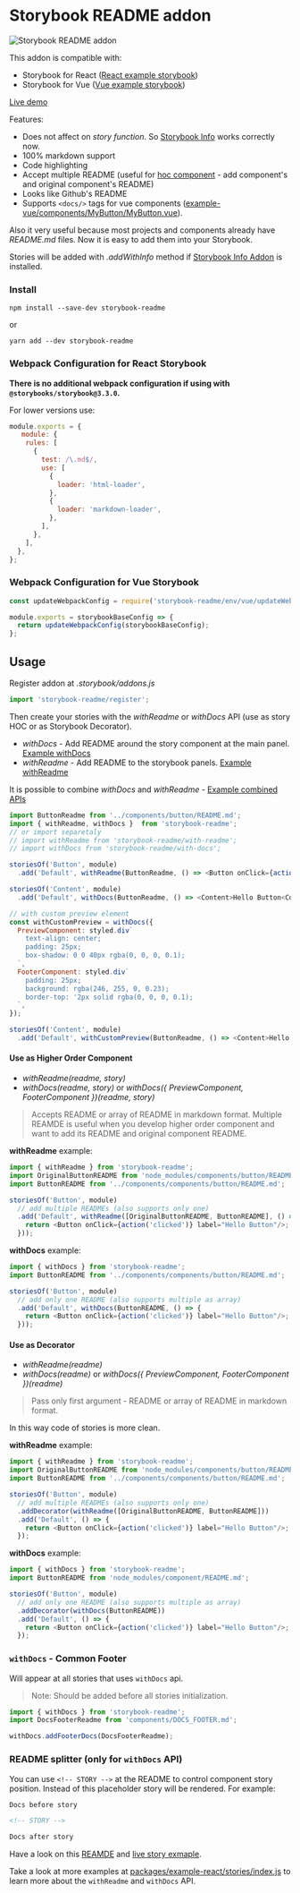 # Storybook README addon

![Storybook README addon](https://tuchk4.tinytake.com/media/6074cc?filename=1507031891423_03-10-2017-14-58-09.png&sub_type=thumbnail_preview&type=attachment&width=700&height=542&_felix_session_id=53f589ad3ebd6ae15ad9850b6bb20044&salt=MjAwMDAyNF82MzIxMzU2)

This addon is compatible with:
- Storybook for React ([React example storybook](packages/example-react))
- Storybook for Vue ([Vue example storybook](packages/example-vue))

[Live demo](https://tuchk4.github.io/storybook-readme)

Features:
* Does not affect on *story function*. So [Storybook Info](https://github.com/storybooks/storybook/tree/master/addons/info) works correctly now.
* 100% markdown support
* Code highlighting
* Accept multiple README (useful for [hoc component](https://medium.com/@franleplant/react-higher-order-components-in-depth-cf9032ee6c3e) - add component's and original component's README)
* Looks like Github's README
* Supports `<docs/>` tags for vue components ([example-vue/components/MyButton/MyButton.vue](https://github.com/tuchk4/storybook-readme/blob/master/packages/example-vue/components/MyButton/MyButton.vue)).

Also it very useful because most projects and components already have *README.md* files. Now it is easy to add them into your Storybook.

Stories will be added with *.addWithInfo* method if [Storybook Info Addon](https://github.com/storybooks/storybook/tree/master/addons/info) is installed.

### Install

`npm install --save-dev storybook-readme`

or

`yarn add --dev storybook-readme`

### Webpack Configuration for React Storybook
**There is no additional webpack configuration if using with `@storybooks/storybook@3.3.0`.**

For lower versions use:
```js
module.exports = {
   module: {
    rules: [
      {
        test: /\.md$/,
        use: [
          {
            loader: 'html-loader',
          },
          {
            loader: 'markdown-loader',
          },
        ],
      },
    ],
  },
};
```

### Webpack Configuration for Vue Storybook
```js
const updateWebpackConfig = require('storybook-readme/env/vue/updateWebpackConfig');

module.exports = storybookBaseConfig => {
  return updateWebpackConfig(storybookBaseConfig);
};
```

## Usage

Register addon at *.storybook/addons.js*

```js
import 'storybook-readme/register';
```

Then create your stories with the *withReadme* or *withDocs* API (use as story HOC or as Storybook Decorator).

- *withDocs* - Add README around the story component at the main panel. [Example withDocs](https://tuchk4.github.io/storybook-readme/?knob-alert=false&knob-success=false&knob-label=Hello%20Im%20Button&selectedKind=withDocs%2FAs%20Decorator&selectedStory=Button&full=0&down=1&left=1&panelRight=1&downPanel=storybooks%2Fstorybook-addon-knobs)
- *withReadme* - Add README to the storybook panels. [Example withReadme](https://tuchk4.github.io/storybook-readme/?knob-alert=false&knob-success=false&knob-label=Hello%20Im%20Button&selectedKind=withReadme%2F%20As%20Decorator&selectedStory=Button&full=0&down=1&left=1&panelRight=1&downPanel=REACT_STORYBOOK%2Freadme%2Fpanel)

It is possible to combine *withDocs* and *withReadme* - [Example combined APIs](https://tuchk4.github.io/storybook-readme/?knob-alert=false&knob-success=false&knob-label=Hello%20Im%20Button&selectedKind=withDocs%20and%20withReadme&selectedStory=Button&full=0&down=1&left=1&panelRight=1&downPanel=REACT_STORYBOOK%2Freadme%2Fpanel)

```js
import ButtonReadme from '../components/button/README.md';
import { withReadme, withDocs }  from 'storybook-readme';
// or import separetaly
// import withReadme from 'storybook-readme/with-readme';
// import withDocs from 'storybook-readme/with-docs';

storiesOf('Button', module)
  .add('Default', withReadme(ButtonReadme, () => <Button onClick={action('clicked')} label="Hello Button"/>))

storiesOf('Content', module)
  .add('Default', withDocs(ButtonReadme, () => <Content>Hello Button<Content/>))

// with custom preview element
const withCustomPreview = withDocs({
  PreviewComponent: styled.div`
    text-align: center;
    padding: 25px;
    box-shadow: 0 0 40px rgba(0, 0, 0, 0.1);
  `,
  FooterComponent: styled.div`
    padding: 25px;
    background: rgba(246, 255, 0, 0.23);
    border-top: '2px solid rgba(0, 0, 0, 0.1);
  `,
});

storiesOf('Content', module)
  .add('Default', withCustomPreview(ButtonReadme, () => <Content>Hello Button<Content/>))
```

#### Use as Higher Order Component

- *withReadme(readme, story)*
- *withDocs(readme, story)* or *withDocs({ PreviewComponent, FooterComponent })(readme, story)*

> Accepts README or array of README in markdown format.
> Multiple REAMDE is useful when you develop higher order component and want to add its README and original component README.

**withReadme** example:
```js
import { withReadme } from 'storybook-readme';
import OriginalButtonREADME from 'node_modules/components/button/README.md';
import ButtonREADME from '../components/components/button/README.md';

storiesOf('Button', module)
  // add multiple READMEs (also supports only one)
  .add('Default', withReadme([OriginalButtonREADME, ButtonREADME], () => {
    return <Button onClick={action('clicked')} label="Hello Button"/>;
  }));
```

**withDocs** example:
```js
import { withDocs } from 'storybook-readme';
import ButtonREADME from '../components/components/button/README.md';

storiesOf('Button', module)
  // add only one README (also supports multiple as array)
  .add('Default', withDocs(ButtonREADME, () => {
    return <Button onClick={action('clicked')} label="Hello Button"/>;
  }));
```

#### Use as Decorator

- *withReadme(readme)*
- *withDocs(readme)* or *withDocs({ PreviewComponent, FooterComponent })(readme)*

> Pass only first argument - README or array of README in markdown format.

In this way code of stories is more clean.

**withReadme** example:
```js
import { withReadme } from 'storybook-readme';
import OriginalButtonREADME from 'node_modules/components/button/README.md';
import ButtonREADME from '../components/components/button/README.md';

storiesOf('Button', module)
  // add multiple READMEs (also supports only one)
  .addDecorator(withReadme([OriginalButtonREADME, ButtonREADME]))
  .add('Default', () => {
    return <Button onClick={action('clicked')} label="Hello Button"/>;
  });
```

**withDocs** example:
```js
import { withDocs } from 'storybook-readme';
import ButtonREADME from 'node_modules/component/README.md';

storiesOf('Button', module)
  // add only one README (also supports multiple as array)
  .addDecorator(withDocs(ButtonREADME))
  .add('Default', () => {
    return <Button onClick={action('clicked')} label="Hello Button"/>;
  });
```



### `withDocs` - Common Footer

Will appear at all stories that uses `withDocs` api.

> Note: Should be added before all stories initialization.

```js
import { withDocs } from 'storybook-readme';
import DocsFooterReadme from 'components/DOCS_FOOTER.md';

withDocs.addFooterDocs(DocsFooterReadme);
```

### README splitter (only for `withDocs` API)

You can use `<!-- STORY -->` at the README to control component story position.
Instead of this placeholder story will be rendered. For example:

```md
Docs before story

<!-- STORY -->

Docs after story
```

Have a look on this [REAMDE](https://raw.githubusercontent.com/tuchk4/storybook-readme/master/packages/example-react/components/Button/DOCS.md) and [live story exmaple](https://tuchk4.github.io/storybook-readme/?knob-alert=false&knob-success=false&knob-label=Hello%20Im%20Button&selectedKind=Custom%20Preview%20and%20Footer&selectedStory=Button&full=0&down=1&left=1&panelRight=1&downPanel=REACT_STORYBOOK%2Freadme%2Fpanel).

Take a look at more examples at [packages/example-react/stories/index.js](packages/example-react/stories/index.js) to learn more about the `withReadme` and `withDocs` API.
